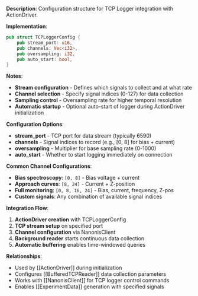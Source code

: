 **Description**: Configuration structure for TCP Logger integration with ActionDriver.

**Implementation**: 
```rust
pub struct TCPLoggerConfig {
    pub stream_port: u16,
    pub channels: Vec<i32>,
    pub oversampling: i32,
    pub auto_start: bool,
}
```

**Notes**: 
- **Stream configuration** - Defines which signals to collect and at what rate
- **Channel selection** - Specify signal indices (0-127) for data collection
- **Sampling control** - Oversampling rate for higher temporal resolution
- **Automatic startup** - Optional auto-start of logger during ActionDriver initialization

**Configuration Options**:
- **stream_port** - TCP port for data stream (typically 6590)
- **channels** - Signal indices to record (e.g., [0, 8] for bias + current)
- **oversampling** - Multiplier for base sampling rate (0-1000)
- **auto_start** - Whether to start logging immediately on connection

**Common Channel Configurations**:
- **Bias spectroscopy**: `[0, 8]` - Bias voltage + current
- **Approach curves**: `[8, 24]` - Current + Z-position  
- **Full monitoring**: `[0, 8, 16, 24]` - Bias, current, frequency, Z-pos
- **Custom signals**: Any combination of available signal indices

**Integration Flow**:
1. **ActionDriver creation** with TCPLoggerConfig
2. **TCP stream setup** on specified port
3. **Channel configuration** via NanonisClient
4. **Background reader** starts continuous data collection
5. **Automatic buffering** enables time-windowed queries

**Relationships**:
- Used by [[ActionDriver]] during initialization
- Configures [[BufferedTCPReader]] data collection parameters
- Works with [[NanonisClient]] for TCP logger control commands
- Enables [[ExperimentData]] generation with specified signals